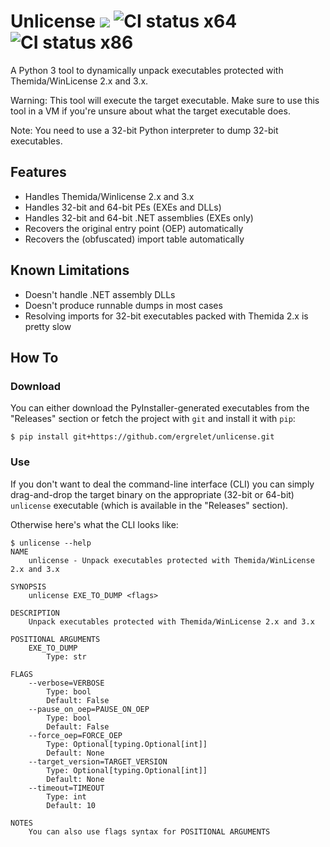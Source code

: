 # Unlicense [![](https://img.shields.io/badge/python-3.8+-blue.svg)](https://www.python.org/downloads/) ![CI status x64](https://github.com/ergrelet/unlicense/actions/workflows/py310-win64-ci.yml/badge.svg?branch=main) ![CI status x86](https://github.com/ergrelet/unlicense/actions/workflows/py310-win32-ci.yml/badge.svg?branch=main)

A Python 3 tool to dynamically unpack executables protected with
Themida/WinLicense 2.x and 3.x.

Warning: This tool will execute the target executable. Make sure to use this
tool in a VM if you're unsure about what the target executable does.

Note: You need to use a 32-bit Python interpreter to dump 32-bit executables.

## Features

* Handles Themida/Winlicense 2.x and 3.x
* Handles 32-bit and 64-bit PEs (EXEs and DLLs)
* Handles 32-bit and 64-bit .NET assemblies (EXEs only)
* Recovers the original entry point (OEP) automatically
* Recovers the (obfuscated) import table automatically

## Known Limitations

* Doesn't handle .NET assembly DLLs
* Doesn't produce runnable dumps in most cases
* Resolving imports for 32-bit executables packed with Themida 2.x is pretty slow

## How To

### Download

You can either download the PyInstaller-generated executables from the "Releases"
section or fetch the project with `git` and install it with `pip`:
```
$ pip install git+https://github.com/ergrelet/unlicense.git
```

### Use

If you don't want to deal the command-line interface (CLI) you can simply
drag-and-drop the target binary on the appropriate (32-bit or 64-bit) `unlicense`
executable (which is available in the "Releases" section).

Otherwise here's what the CLI looks like:
```
$ unlicense --help
NAME
    unlicense - Unpack executables protected with Themida/WinLicense 2.x and 3.x

SYNOPSIS
    unlicense EXE_TO_DUMP <flags>

DESCRIPTION
    Unpack executables protected with Themida/WinLicense 2.x and 3.x

POSITIONAL ARGUMENTS
    EXE_TO_DUMP
        Type: str

FLAGS
    --verbose=VERBOSE
        Type: bool
        Default: False
    --pause_on_oep=PAUSE_ON_OEP
        Type: bool
        Default: False
    --force_oep=FORCE_OEP
        Type: Optional[typing.Optional[int]]
        Default: None
    --target_version=TARGET_VERSION
        Type: Optional[typing.Optional[int]]
        Default: None
    --timeout=TIMEOUT
        Type: int
        Default: 10

NOTES
    You can also use flags syntax for POSITIONAL ARGUMENTS
```
